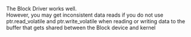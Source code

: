 The Block Driver works well.  
However, you may get inconsistent data reads if you do not use ptr.read_volatile and ptr.write_volatile when reading or writing data to the buffer that gets shared between the Block device and kernel